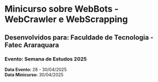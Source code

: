 # Minicurso sobre WebBots - WebCrawler e WebScrapping

## Desenvolvidos para: Faculdade de Tecnologia - Fatec Araraquara

### Evento: Semana de Estudos 2025

**Data Evento:** 28 - 30/04/2025  
**Data Minicurso:** 30/04/2025